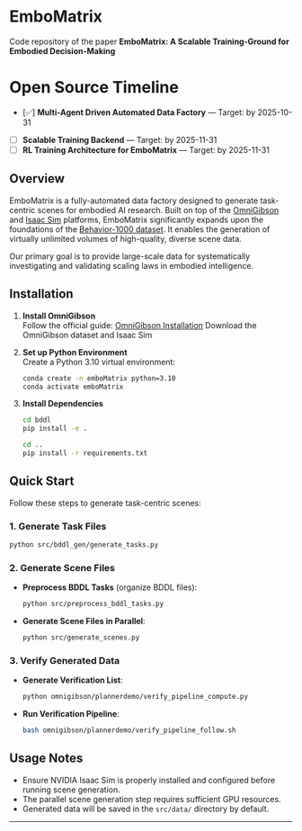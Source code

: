 # EmboMatrix
Code repository of the paper **EmboMatrix: A Scalable Training-Ground for Embodied Decision-Making**

# Open Source Timeline

- [✅] **Multi-Agent Driven Automated Data Factory** — Target: by 2025-10-31
- [  ] **Scalable Training Backend** — Target: by 2025-11-31
- [  ] **RL Training Architecture for EmboMatrix** — Target: by 2025-11-31

## Overview

EmboMatrix is a fully-automated data factory designed to generate task-centric scenes for embodied AI research. Built on top of the [OmniGibson](https://omnigibson.github.io/) and [Isaac Sim](https://developer.nvidia.com/isaac-sim) platforms, EmboMatrix significantly expands upon the foundations of the [Behavior-1000 dataset](https://arxiv.org/abs/2403.09227). It enables the generation of virtually unlimited volumes of high-quality, diverse scene data.

Our primary goal is to provide large-scale data for systematically investigating and validating scaling laws in embodied intelligence.

## Installation

1. **Install OmniGibson**  
   Follow the official guide: [OmniGibson Installation](https://behavior.stanford.edu/getting_started/installation.html) Download the OmniGibson dataset and Isaac Sim
2. **Set up Python Environment**  
   Create a Python 3.10 virtual environment:  
   ```bash
   conda create -n emboMatrix python=3.10
   conda activate emboMatrix
   ```

3. **Install Dependencies**  
   ```bash
   cd bddl
   pip install -e .
   
   cd ..
   pip install -r requirements.txt
   ```

## Quick Start

Follow these steps to generate task-centric scenes:

### 1. Generate Task Files
```bash
python src/bddl_gen/generate_tasks.py
```

### 2. Generate Scene Files
- **Preprocess BDDL Tasks** (organize BDDL files):  
  ```bash
  python src/preprocess_bddl_tasks.py
  ```

- **Generate Scene Files in Parallel**:  
  ```bash
  python src/generate_scenes.py
  ```

### 3. Verify Generated Data
- **Generate Verification List**:  
  ```bash
  python omnigibson/plannerdemo/verify_pipeline_compute.py
  ```

- **Run Verification Pipeline**:  
  ```bash
  bash omnigibson/plannerdemo/verify_pipeline_follow.sh
  ```

## Usage Notes

- Ensure NVIDIA Isaac Sim is properly installed and configured before running scene generation.
- The parallel scene generation step requires sufficient GPU resources.
- Generated data will be saved in the `src/data/` directory by default.
---
